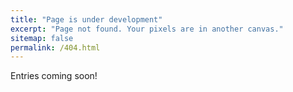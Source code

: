 ```yaml
---
title: "Page is under development"
excerpt: "Page not found. Your pixels are in another canvas."
sitemap: false
permalink: /404.html
---
```


Entries coming soon!
